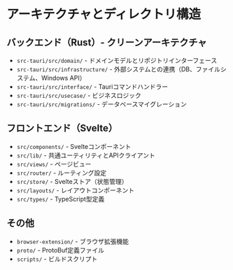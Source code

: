 # アーキテクチャとディレクトリ構造

## バックエンド（Rust）- クリーンアーキテクチャ
- `src-tauri/src/domain/` - ドメインモデルとリポジトリインターフェース
- `src-tauri/src/infrastructure/` - 外部システムとの連携（DB、ファイルシステム、Windows API）
- `src-tauri/src/interface/` - Tauriコマンドハンドラー
- `src-tauri/src/usecase/` - ビジネスロジック
- `src-tauri/src/migrations/` - データベースマイグレーション

## フロントエンド（Svelte）
- `src/components/` - Svelteコンポーネント
- `src/lib/` - 共通ユーティリティとAPIクライアント
- `src/views/` - ページビュー
- `src/router/` - ルーティング設定
- `src/store/` - Svelteストア（状態管理）
- `src/layouts/` - レイアウトコンポーネント
- `src/types/` - TypeScript型定義

## その他
- `browser-extension/` - ブラウザ拡張機能
- `proto/` - ProtoBuf定義ファイル
- `scripts/` - ビルドスクリプト